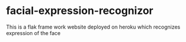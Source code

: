 # facial-expression-recognizor
This is a flak frame work website deployed on heroku which recognizes expression of the face
